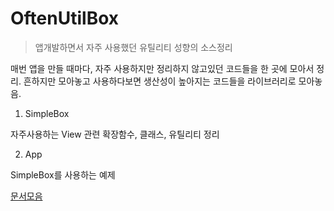 # OftenUtilBox
> 앱개발하면서 자주 사용했던 유틸리티 성향의 소스정리

매번 앱을 만들 때마다, 자주 사용하지만 정리하지 않고있던 코드들을
한 곳에 모아서 정리. 흔하지만 모아놓고 사용하다보면 생산성이 높아지는 코드들을
라이브러리로 모아놓음.

1. SimpleBox

자주사용하는 View 관련 확장함수, 클래스, 유틸리티 정리

2. App

SimpleBox를 사용하는 예제

[문서모음](/doc)

